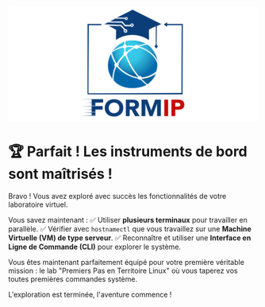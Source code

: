 ![Formip](../assets/formip_logo_padded.png)

# 🏆 Parfait ! Les instruments de bord sont maîtrisés !

Bravo ! Vous avez exploré avec succès les fonctionnalités de votre laboratoire virtuel.

Vous savez maintenant :
✅ Utiliser **plusieurs terminaux** pour travailler en parallèle.
✅ Vérifier avec `hostnamectl` que vous travaillez sur une **Machine Virtuelle (VM) de type serveur**.
✅ Reconnaître et utiliser une **Interface en Ligne de Commande (CLI)** pour explorer le système.

Vous êtes maintenant parfaitement équipé pour votre première véritable mission : le lab "Premiers Pas en Territoire Linux" où vous taperez vos toutes premières commandes système.

L'exploration est terminée, l'aventure commence !
